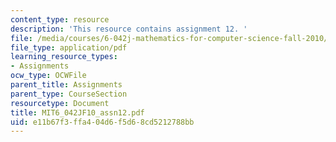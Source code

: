 ```yaml
---
content_type: resource
description: 'This resource contains assignment 12. '
file: /media/courses/6-042j-mathematics-for-computer-science-fall-2010/e11b67f3ffa404d6f5d68cd5212788bb_MIT6_042JF10_assn12.pdf
file_type: application/pdf
learning_resource_types:
- Assignments
ocw_type: OCWFile
parent_title: Assignments
parent_type: CourseSection
resourcetype: Document
title: MIT6_042JF10_assn12.pdf
uid: e11b67f3-ffa4-04d6-f5d6-8cd5212788bb
---
```

